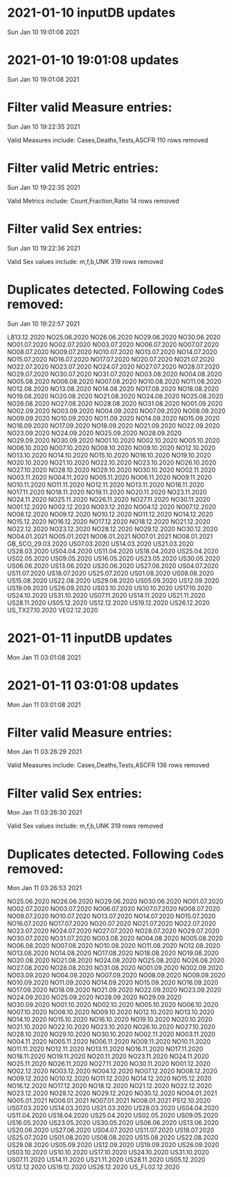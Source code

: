 
# 2021-01-10 inputDB updates 
 Sun Jan 10 19:01:08 2021 


# 2021-01-10 19:01:08 updates 
 Sun Jan 10 19:01:08 2021 


# Filter valid Measure entries: 
 Sun Jan 10 19:22:35 2021 

Valid Measures include: Cases,Deaths,Tests,ASCFR
 110 rows removed
# Filter valid Metric entries: 
 Sun Jan 10 19:22:35 2021 

Valid Metrics include: Count,Fraction,Ratio
 14 rows removed
# Filter valid Sex entries: 
 Sun Jan 10 19:22:36 2021 

Valid Sex values include: m,f,b,UNK
 319 rows removed
# Duplicates detected. Following `Code`s removed: 
 Sun Jan 10 19:22:57 2021 

LB13.12.2020
NO25.06.2020
NO26.06.2020
NO29.06.2020
NO30.06.2020
NO01.07.2020
NO02.07.2020
NO03.07.2020
NO06.07.2020
NO07.07.2020
NO08.07.2020
NO09.07.2020
NO10.07.2020
NO13.07.2020
NO14.07.2020
NO15.07.2020
NO16.07.2020
NO17.07.2020
NO20.07.2020
NO21.07.2020
NO22.07.2020
NO23.07.2020
NO24.07.2020
NO27.07.2020
NO28.07.2020
NO29.07.2020
NO30.07.2020
NO31.07.2020
NO03.08.2020
NO04.08.2020
NO05.08.2020
NO06.08.2020
NO07.08.2020
NO10.08.2020
NO11.08.2020
NO12.08.2020
NO13.08.2020
NO14.08.2020
NO17.08.2020
NO18.08.2020
NO19.08.2020
NO20.08.2020
NO21.08.2020
NO24.08.2020
NO25.08.2020
NO26.08.2020
NO27.08.2020
NO28.08.2020
NO31.08.2020
NO01.09.2020
NO02.09.2020
NO03.09.2020
NO04.09.2020
NO07.09.2020
NO08.09.2020
NO09.09.2020
NO10.09.2020
NO11.09.2020
NO14.09.2020
NO15.09.2020
NO16.09.2020
NO17.09.2020
NO18.09.2020
NO21.09.2020
NO22.09.2020
NO23.09.2020
NO24.09.2020
NO25.09.2020
NO28.09.2020
NO29.09.2020
NO30.09.2020
NO01.10.2020
NO02.10.2020
NO05.10.2020
NO06.10.2020
NO07.10.2020
NO08.10.2020
NO09.10.2020
NO12.10.2020
NO13.10.2020
NO14.10.2020
NO15.10.2020
NO16.10.2020
NO19.10.2020
NO20.10.2020
NO21.10.2020
NO22.10.2020
NO23.10.2020
NO26.10.2020
NO27.10.2020
NO28.10.2020
NO29.10.2020
NO30.10.2020
NO02.11.2020
NO03.11.2020
NO04.11.2020
NO05.11.2020
NO06.11.2020
NO09.11.2020
NO10.11.2020
NO11.11.2020
NO12.11.2020
NO13.11.2020
NO16.11.2020
NO17.11.2020
NO18.11.2020
NO19.11.2020
NO20.11.2020
NO23.11.2020
NO24.11.2020
NO25.11.2020
NO26.11.2020
NO27.11.2020
NO30.11.2020
NO01.12.2020
NO02.12.2020
NO03.12.2020
NO04.12.2020
NO07.12.2020
NO08.12.2020
NO09.12.2020
NO10.12.2020
NO11.12.2020
NO14.12.2020
NO15.12.2020
NO16.12.2020
NO17.12.2020
NO18.12.2020
NO21.12.2020
NO22.12.2020
NO23.12.2020
NO28.12.2020
NO29.12.2020
NO30.12.2020
NO04.01.2021
NO05.01.2021
NO06.01.2021
NO07.01.2021
NO08.01.2021
GB_SCO_29.03.2020
US07.03.2020
US14.03.2020
US21.03.2020
US28.03.2020
US04.04.2020
US11.04.2020
US18.04.2020
US25.04.2020
US02.05.2020
US09.05.2020
US16.05.2020
US23.05.2020
US30.05.2020
US06.06.2020
US13.06.2020
US20.06.2020
US27.06.2020
US04.07.2020
US11.07.2020
US18.07.2020
US25.07.2020
US01.08.2020
US08.08.2020
US15.08.2020
US22.08.2020
US29.08.2020
US05.09.2020
US12.09.2020
US19.09.2020
US26.09.2020
US03.10.2020
US10.10.2020
US17.10.2020
US24.10.2020
US31.10.2020
US07.11.2020
US14.11.2020
US21.11.2020
US28.11.2020
US05.12.2020
US12.12.2020
US19.12.2020
US26.12.2020
US_TX27.10.2020
VE02.12.2020
# 2021-01-11 inputDB updates 
 Mon Jan 11 03:01:08 2021 


# 2021-01-11 03:01:08 updates 
 Mon Jan 11 03:01:08 2021 


# Filter valid Measure entries: 
 Mon Jan 11 03:26:29 2021 

Valid Measures include: Cases,Deaths,Tests,ASCFR
 136 rows removed
# Filter valid Sex entries: 
 Mon Jan 11 03:26:30 2021 

Valid Sex values include: m,f,b,UNK
 319 rows removed
# Duplicates detected. Following `Code`s removed: 
 Mon Jan 11 03:26:53 2021 

NO25.06.2020
NO26.06.2020
NO29.06.2020
NO30.06.2020
NO01.07.2020
NO02.07.2020
NO03.07.2020
NO06.07.2020
NO07.07.2020
NO08.07.2020
NO09.07.2020
NO10.07.2020
NO13.07.2020
NO14.07.2020
NO15.07.2020
NO16.07.2020
NO17.07.2020
NO20.07.2020
NO21.07.2020
NO22.07.2020
NO23.07.2020
NO24.07.2020
NO27.07.2020
NO28.07.2020
NO29.07.2020
NO30.07.2020
NO31.07.2020
NO03.08.2020
NO04.08.2020
NO05.08.2020
NO06.08.2020
NO07.08.2020
NO10.08.2020
NO11.08.2020
NO12.08.2020
NO13.08.2020
NO14.08.2020
NO17.08.2020
NO18.08.2020
NO19.08.2020
NO20.08.2020
NO21.08.2020
NO24.08.2020
NO25.08.2020
NO26.08.2020
NO27.08.2020
NO28.08.2020
NO31.08.2020
NO01.09.2020
NO02.09.2020
NO03.09.2020
NO04.09.2020
NO07.09.2020
NO08.09.2020
NO09.09.2020
NO10.09.2020
NO11.09.2020
NO14.09.2020
NO15.09.2020
NO16.09.2020
NO17.09.2020
NO18.09.2020
NO21.09.2020
NO22.09.2020
NO23.09.2020
NO24.09.2020
NO25.09.2020
NO28.09.2020
NO29.09.2020
NO30.09.2020
NO01.10.2020
NO02.10.2020
NO05.10.2020
NO06.10.2020
NO07.10.2020
NO08.10.2020
NO09.10.2020
NO12.10.2020
NO13.10.2020
NO14.10.2020
NO15.10.2020
NO16.10.2020
NO19.10.2020
NO20.10.2020
NO21.10.2020
NO22.10.2020
NO23.10.2020
NO26.10.2020
NO27.10.2020
NO28.10.2020
NO29.10.2020
NO30.10.2020
NO02.11.2020
NO03.11.2020
NO04.11.2020
NO05.11.2020
NO06.11.2020
NO09.11.2020
NO10.11.2020
NO11.11.2020
NO12.11.2020
NO13.11.2020
NO16.11.2020
NO17.11.2020
NO18.11.2020
NO19.11.2020
NO20.11.2020
NO23.11.2020
NO24.11.2020
NO25.11.2020
NO26.11.2020
NO27.11.2020
NO30.11.2020
NO01.12.2020
NO02.12.2020
NO03.12.2020
NO04.12.2020
NO07.12.2020
NO08.12.2020
NO09.12.2020
NO10.12.2020
NO11.12.2020
NO14.12.2020
NO15.12.2020
NO16.12.2020
NO17.12.2020
NO18.12.2020
NO21.12.2020
NO22.12.2020
NO23.12.2020
NO28.12.2020
NO29.12.2020
NO30.12.2020
NO04.01.2021
NO05.01.2021
NO06.01.2021
NO07.01.2021
NO08.01.2021
PS12.10.2020
US07.03.2020
US14.03.2020
US21.03.2020
US28.03.2020
US04.04.2020
US11.04.2020
US18.04.2020
US25.04.2020
US02.05.2020
US09.05.2020
US16.05.2020
US23.05.2020
US30.05.2020
US06.06.2020
US13.06.2020
US20.06.2020
US27.06.2020
US04.07.2020
US11.07.2020
US18.07.2020
US25.07.2020
US01.08.2020
US08.08.2020
US15.08.2020
US22.08.2020
US29.08.2020
US05.09.2020
US12.09.2020
US19.09.2020
US26.09.2020
US03.10.2020
US10.10.2020
US17.10.2020
US24.10.2020
US31.10.2020
US07.11.2020
US14.11.2020
US21.11.2020
US28.11.2020
US05.12.2020
US12.12.2020
US19.12.2020
US26.12.2020
US_FL02.12.2020